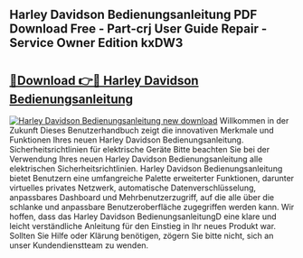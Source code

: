 ## Harley Davidson Bedienungsanleitung PDF Download Free - Part-crj User Guide Repair - Service Owner Edition kxDW3

# <h2><a href="http://df4zw8m.blite.top/?on=Harley+Davidson+Bedienungsanleitung">🔗Download 👉🔴 Harley Davidson Bedienungsanleitung</a></h2>

[![Harley Davidson Bedienungsanleitung new download](https://i.imgur.com/lujVjoI.png)](http://df4zw8m.blite.top/?on=Harley+Davidson+Bedienungsanleitung)
Willkommen in der Zukunft Dieses Benutzerhandbuch zeigt die innovativen Merkmale und Funktionen Ihres neuen Harley Davidson Bedienungsanleitung. Sicherheitsrichtlinien für elektrische Geräte Bitte beachten Sie bei der Verwendung Ihres neuen Harley Davidson Bedienungsanleitung alle elektrischen Sicherheitsrichtlinien. Harley Davidson Bedienungsanleitung bietet Benutzern eine umfangreiche Palette erweiterter Funktionen, darunter virtuelles privates Netzwerk, automatische Datenverschlüsselung, anpassbares Dashboard und Mehrbenutzerzugriff, auf die alle über die schlanke und anpassbare Benutzeroberfläche zugegriffen werden kann. Wir hoffen, dass das Harley Davidson BedienungsanleitungD eine klare und leicht verständliche Anleitung für den Einstieg in Ihr neues Produkt war. Sollten Sie Hilfe oder Klärung benötigen, zögern Sie bitte nicht, sich an unser Kundendienstteam zu wenden.
